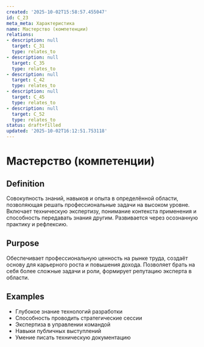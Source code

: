 ```yaml
---
created: '2025-10-02T15:58:57.455047'
id: C_23
meta_meta: Характеристика
name: Мастерство (компетенции)
relations:
- description: null
  target: C_31
  type: relates_to
- description: null
  target: C_35
  type: relates_to
- description: null
  target: C_42
  type: relates_to
- description: null
  target: C_45
  type: relates_to
- description: null
  target: C_52
  type: relates_to
status: draft+filled
updated: '2025-10-02T16:12:51.753118'
---
```


# Мастерство (компетенции)

## Definition
Совокупность знаний, навыков и опыта в определённой области, позволяющая решать профессиональные задачи на высоком уровне. Включает техническую экспертизу, понимание контекста применения и способность передавать знания другим. Развивается через осознанную практику и рефлексию.

## Purpose
Обеспечивает профессиональную ценность на рынке труда, создаёт основу для карьерного роста и повышения дохода. Позволяет брать на себя более сложные задачи и роли, формирует репутацию эксперта в области.

## Examples

- Глубокое знание технологий разработки
- Способность проводить стратегические сессии
- Экспертиза в управлении командой
- Навыки публичных выступлений
- Умение писать техническую документацию
